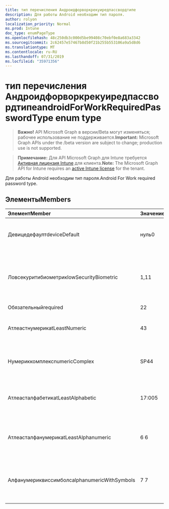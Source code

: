 ```yaml
---
title: тип перечисления Андроидфорворкрекуиредпассвордтипе
description: Для работы Android необходим тип пароля.
author: rolyon
localization_priority: Normal
ms.prod: Intune
doc_type: enumPageType
ms.openlocfilehash: 48c250db3c000d5be99408c70ebf0e8a683a3342
ms.sourcegitcommit: 2c62457e57467b8d50f21b255b553106a9a5d8d6
ms.translationtype: MT
ms.contentlocale: ru-RU
ms.lasthandoff: 07/31/2019
ms.locfileid: "35971356"
---
```

# <a name="androidforworkrequiredpasswordtype-enum-type"></a><span data-ttu-id="ff334-103">тип перечисления Андроидфорворкрекуиредпассвордтипе</span><span class="sxs-lookup"><span data-stu-id="ff334-103">androidForWorkRequiredPasswordType enum type</span></span>

> <span data-ttu-id="ff334-104">**Важно!** API Microsoft Graph в версии/Beta могут изменяться; рабочее использование не поддерживается.</span><span class="sxs-lookup"><span data-stu-id="ff334-104">**Important:** Microsoft Graph APIs under the /beta version are subject to change; production use is not supported.</span></span>

> <span data-ttu-id="ff334-105">**Примечание:** Для API Microsoft Graph для Intune требуется [Активная лицензия Intune](https://go.microsoft.com/fwlink/?linkid=839381) для клиента.</span><span class="sxs-lookup"><span data-stu-id="ff334-105">**Note:** The Microsoft Graph API for Intune requires an [active Intune license](https://go.microsoft.com/fwlink/?linkid=839381) for the tenant.</span></span>

<span data-ttu-id="ff334-106">Для работы Android необходим тип пароля.</span><span class="sxs-lookup"><span data-stu-id="ff334-106">Android For Work required password type.</span></span>

## <a name="members"></a><span data-ttu-id="ff334-107">Элементы</span><span class="sxs-lookup"><span data-stu-id="ff334-107">Members</span></span>
|<span data-ttu-id="ff334-108">Элемент</span><span class="sxs-lookup"><span data-stu-id="ff334-108">Member</span></span>|<span data-ttu-id="ff334-109">Значение</span><span class="sxs-lookup"><span data-stu-id="ff334-109">Value</span></span>|<span data-ttu-id="ff334-110">Описание</span><span class="sxs-lookup"><span data-stu-id="ff334-110">Description</span></span>|
|:---|:---|:---|
|<span data-ttu-id="ff334-111">Девицедефаулт</span><span class="sxs-lookup"><span data-stu-id="ff334-111">deviceDefault</span></span>|<span data-ttu-id="ff334-112">нуль</span><span class="sxs-lookup"><span data-stu-id="ff334-112">0</span></span>|<span data-ttu-id="ff334-113">Значение по умолчанию для устройства, без намерения.</span><span class="sxs-lookup"><span data-stu-id="ff334-113">Device default value, no intent.</span></span>|
|<span data-ttu-id="ff334-114">Ловсекуритибиометрик</span><span class="sxs-lookup"><span data-stu-id="ff334-114">lowSecurityBiometric</span></span>|<span data-ttu-id="ff334-115">1,1</span><span class="sxs-lookup"><span data-stu-id="ff334-115">1</span></span>|<span data-ttu-id="ff334-116">Необходим пароль на основе биометрического уровня безопасности.</span><span class="sxs-lookup"><span data-stu-id="ff334-116">Low security biometrics based password required.</span></span>|
|<span data-ttu-id="ff334-117">Обязательный</span><span class="sxs-lookup"><span data-stu-id="ff334-117">required</span></span>|<span data-ttu-id="ff334-118">2</span><span class="sxs-lookup"><span data-stu-id="ff334-118">2</span></span>|<span data-ttu-id="ff334-119">Обязательно.</span><span class="sxs-lookup"><span data-stu-id="ff334-119">Required.</span></span>|
|<span data-ttu-id="ff334-120">Атлеастнумерик</span><span class="sxs-lookup"><span data-stu-id="ff334-120">atLeastNumeric</span></span>|<span data-ttu-id="ff334-121">4</span><span class="sxs-lookup"><span data-stu-id="ff334-121">3</span></span>|<span data-ttu-id="ff334-122">Необходим по крайней мере числовой пароль.</span><span class="sxs-lookup"><span data-stu-id="ff334-122">At least numeric password required.</span></span>|
|<span data-ttu-id="ff334-123">Нумериккомплекс</span><span class="sxs-lookup"><span data-stu-id="ff334-123">numericComplex</span></span>|<span data-ttu-id="ff334-124">SP4</span><span class="sxs-lookup"><span data-stu-id="ff334-124">4</span></span>|<span data-ttu-id="ff334-125">Необходим числовой сложный пароль.</span><span class="sxs-lookup"><span data-stu-id="ff334-125">Numeric complex password required.</span></span>|
|<span data-ttu-id="ff334-126">Атлеасталфабетик</span><span class="sxs-lookup"><span data-stu-id="ff334-126">atLeastAlphabetic</span></span>|<span data-ttu-id="ff334-127">17:00</span><span class="sxs-lookup"><span data-stu-id="ff334-127">5</span></span>|<span data-ttu-id="ff334-128">По крайней мере необходимо указать по крайней мере буквенный пароль.</span><span class="sxs-lookup"><span data-stu-id="ff334-128">At least alphabetic password required.</span></span>|
|<span data-ttu-id="ff334-129">Атлеасталфанумерик</span><span class="sxs-lookup"><span data-stu-id="ff334-129">atLeastAlphanumeric</span></span>|<span data-ttu-id="ff334-130">6 </span><span class="sxs-lookup"><span data-stu-id="ff334-130">6</span></span>|<span data-ttu-id="ff334-131">Необходимо указать по крайней мере буквенно-цифровые пароли.</span><span class="sxs-lookup"><span data-stu-id="ff334-131">At least alphanumeric password required.</span></span>|
|<span data-ttu-id="ff334-132">Алфанумериквиссимболс</span><span class="sxs-lookup"><span data-stu-id="ff334-132">alphanumericWithSymbols</span></span>|<span data-ttu-id="ff334-133">7 </span><span class="sxs-lookup"><span data-stu-id="ff334-133">7</span></span>|<span data-ttu-id="ff334-134">По крайней мере буквенно-цифровые символы и пароль не требуются.</span><span class="sxs-lookup"><span data-stu-id="ff334-134">At least alphanumeric with symbols password required.</span></span>|





